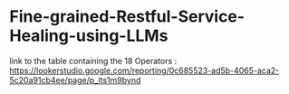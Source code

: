 # Fine-grained-Restful-Service-Healing-using-LLMs

link to the table containing the 18 Operators :
https://lookerstudio.google.com/reporting/0c685523-ad5b-4065-aca2-5c20a91cb4ee/page/p_lts1m9bynd